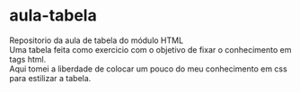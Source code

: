 # aula-tabela
Repositorio da aula de tabela do módulo  HTML<br>
Uma tabela feita como exercicio com o objetivo de fixar o conhecimento em tags html.<br>
Aqui tomei a liberdade de colocar um pouco do meu conhecimento em css para estilizar a tabela.
